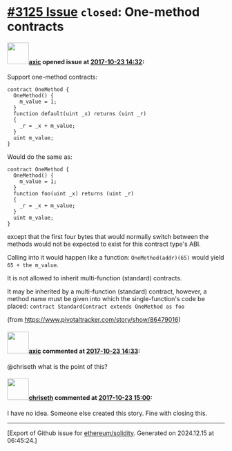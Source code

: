 # [\#3125 Issue](https://github.com/ethereum/solidity/issues/3125) `closed`: One-method contracts

#### <img src="https://avatars.githubusercontent.com/u/20340?v=4" width="50">[axic](https://github.com/axic) opened issue at [2017-10-23 14:32](https://github.com/ethereum/solidity/issues/3125):

Support one-method contracts:

```
contract OneMethod {
  OneMethod() {
    m_value = 1;
  }
  function default(uint _x) returns (uint _r)
  {
    _r = _x + m_value;
  }
  uint m_value;
}
```

Would do the same as:
```
contract OneMethod {
  OneMethod() {
    m_value = 1;
  }
  function foo(uint _x) returns (uint _r)
  {
    _r = _x + m_value;
  }
  uint m_value;
}
```

except that the first four bytes that would normally switch between the methods would not be expected to exist for this contract type's ABI.

Calling into it would happen like a function: `OneMethod(addr)(65)` would yield `65 + the m_value`.

It is not allowed to inherit multi-function (standard) contracts.

It may be inherited by a multi-function (standard) contract, however, a method name must be given into which the single-function's code be placed: `contract StandardContract extends OneMethod as foo`

(from https://www.pivotaltracker.com/story/show/86479016)


#### <img src="https://avatars.githubusercontent.com/u/20340?v=4" width="50">[axic](https://github.com/axic) commented at [2017-10-23 14:33](https://github.com/ethereum/solidity/issues/3125#issuecomment-338678941):

@chriseth what is the point of this?

#### <img src="https://avatars.githubusercontent.com/u/9073706?v=4" width="50">[chriseth](https://github.com/chriseth) commented at [2017-10-23 15:00](https://github.com/ethereum/solidity/issues/3125#issuecomment-338687894):

I have no idea. Someone else created this story. Fine with closing this.


-------------------------------------------------------------------------------



[Export of Github issue for [ethereum/solidity](https://github.com/ethereum/solidity). Generated on 2024.12.15 at 06:45:24.]
